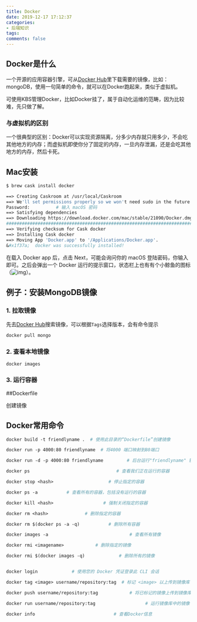 ```yaml
---
title: Docker
date: 2019-12-17 17:12:37
categories:
- 后端知识
tags:
comments: false
---
```


## Docker是什么

一个开源的应用容器引擎，可从[Docker Hub](https://hub.docker.com/)里下载需要的镜像，比如：mongoDB，使用一句简单的命令，就可以在Docker跑起来，类似于虚拟机。

<!--more-->

可使用KBS管理Docker，比如Docker挂了，属于自动化运维的范畴，因为比较难，先只做了解。



### 与虚拟机的区别

一个很典型的区别：Docker可以实现资源隔离，分多少内存就只用多少，不会吃其他地方的内存；而虚拟机即使你分了固定的内存，一旦内存泄漏，还是会吃其他地方的内存，然后卡死。



## Mac安装

```dockerfile
$ brew cask install docker

==> Creating Caskroom at /usr/local/Caskroom
==> We'll set permissions properly so we won't need sudo in the future
Password:          # 输入 macOS 密码
==> Satisfying dependencies
==> Downloading https://download.docker.com/mac/stable/21090/Docker.dmg
######################################################################## 100.0%
==> Verifying checksum for Cask docker
==> Installing Cask docker
==> Moving App 'Docker.app' to '/Applications/Docker.app'.
&#x1f37a;  docker was successfully installed!
```

在载入 Docker app 后，点击 Next，可能会询问你的 macOS 登陆密码，你输入即可。之后会弹出一个 Docker 运行的提示窗口，状态栏上也有有个小鲸鱼的图标（![img](https://www.runoob.com/wp-content/uploads/2018/01/1515480613-2248-whale-x.png)）。



## 例子：安装MongoDB镜像

### 1. 拉取镜像

先去[Docker Hub](https://hub.docker.com/)搜索镜像，可以根据`Tags`选择版本，会有命令提示

```dockerfile
docker pull mongo
```

### 2. 查看本地镜像

```
docker images
```

### 3. 运行容器





##Dockerfile

创建镜像



## Docker常用命令

```dockerfile
docker build -t friendlyname .  # 使用此目录的“Dockerfile”创建镜像

docker run -p 4000:80 friendlyname  # 将4000 端口映射到80端口

docker run -d -p 4000:80 friendlyname         # 后台运行"friendlyname" 镜像并将4000 端口映射到80端口

docker ps                                 # 查看我们正在运行的容器

docker stop <hash>                     # 停止指定的容器

docker ps -a           # 查看所有的容器，包括没有运行的容器

docker kill <hash>                   # 强制关闭指定的容器

docker rm <hash>              # 删除指定的容器

docker rm $(docker ps -a -q)           # 删除所有容器 

docker images -a                               # 查看所有镜像

docker rmi <imagename>            # 删除指定的镜像

docker rmi $(docker images -q)             # 删除所有的镜像


docker login             # 使用您的 Docker 凭证登录此 CLI 会话

docker tag <image> username/repository:tag  # 标记 <image> 以上传到镜像库

docker push username/repository:tag            # 将已标记的镜像上传到镜像库

docker run username/repository:tag                   # 运行镜像库中的镜像

docker info                              # 查看Docker信息
```

